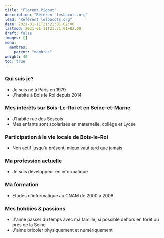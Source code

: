 ```yaml
---
title: "Florent Pigout"
description: "Référent lesbacots.org"
lead: "Référent lesbacots.org"
date: 2021-01-11T21:21:01+02:00
lastmod: 2021-01-11T21:21:01+02:00
draft: false
images: []
menu:
  membres:
    parent: "membres"
weight: 40
toc: true
---
```


### Qui suis je?

- Je suis né à Paris en 1979
- J'habite à Bois le Roi depuis 2014

### Mes intérêts sur Bois-Le-Roi et en Seine-et-Marne

- J'habite rue des Sesçois
- Mes enfants sont scolarisés en maternelle, collège et Lycée

### Participation à la vie locale de Bois-le-Roi

- Non actif jusqu'à présent, mieux vaut tard que jamais

### Ma profession actuelle

- Je suis développeur en informatique

### Ma formation

- Etudes d'informatique au CNAM de 2000 à 2006

### Mes hobbies & passions

- J'aime passer du temps avec ma famille, si possible dehors en forêt ou près de la Seine
- J'aime bricoler physiquement et numériquement
